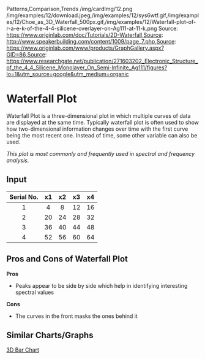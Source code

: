 Patterns,Comparison,Trends
/img/cardImg/12.png
/img/examples/12/download.jpeg,/img/examples/12/sys6wtf.gif,/img/examples/12/Choe_as_3D_Waterfall_500px.gif,/img/examples/12/Waterfall-plot-of-r-a-e-k-of-the-4-4-silicene-overlayer-on-Ag111-at-11-k.png
Source: https://www.originlab.com/doc/Tutorials/2D-Waterfall,Source: http://www.speakerbuilding.com/content/1009/page_7.php,Source: https://www.originlab.com/www/products/GraphGallery.aspx?GID=86,Source: https://www.researchgate.net/publication/271603202_Electronic_Structure_of_the_4_4_Silicene_Monolayer_On_Semi-Infinite_Ag111/figures?lo=1&utm_source=google&utm_medium=organic
# Waterfall Plot

Waterfall Plot is a three-dimensional plot in which multiple curves of data are displayed at the same time. Typically waterfall plot is often used to show how two-dimensional information changes over time with the first curve being the most recent one. Instead of time, some other variable can also be used.

_This plot is most commonly and frequently used in spectral and frequency analysis._

## Input

Serial No. | x1 | x2 | x3 | x4
| :-------------: |:-------------:| :-----:| :-----:| :-----:|
 1 | 4 | 8 | 12 | 16
 2 | 20 | 24 | 28 | 32
 3 | 36 | 40 | 44 | 48
 4 | 52 | 56 | 60 | 64

## Pros and Cons of Waterfall Plot

__Pros__
* Peaks appear to be side by side which help in identifying interesting spectral values

__Cons__
* The curves in the front masks the ones behind it

## Similar Charts/Graphs

[3D Bar Chart](./1)